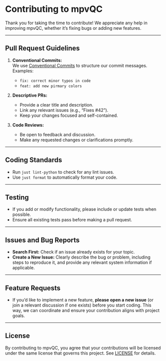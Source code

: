 # Contributing to mpvQC

Thank you for taking the time to contribute! We appreciate any help in improving mpvQC, whether it’s fixing bugs or
adding new features.

______________________________________________________________________

## Pull Request Guidelines

1. **Conventional Commits:**\
   We use [Conventional Commits](https://www.conventionalcommits.org/) to structure our commit messages. Examples:

   - `fix: correct minor typos in code`
   - `feat: add new pirmary colors`

2. **Descriptive PRs:**

   - Provide a clear title and description.
   - Link any relevant issues (e.g., “Fixes #42”).
   - Keep your changes focused and self-contained.

3. **Code Reviews:**

   - Be open to feedback and discussion.
   - Make any requested changes or clarifications promptly.

______________________________________________________________________

## Coding Standards

- Run `just lint-python` to check for any lint issues.
- Use `just format` to automatically format your code.

______________________________________________________________________

## Testing

- If you add or modify functionality, please include or update tests when possible.
- Ensure all existing tests pass before making a pull request.

______________________________________________________________________

## Issues and Bug Reports

- **Search First:** Check if an issue already exists for your topic.
- **Create a New Issue:** Clearly describe the bug or problem, including steps to reproduce it, and provide any relevant
  system information if applicable.

______________________________________________________________________

## Feature Requests

- If you’d like to implement a new feature, **please open a new issue** (or join a relevant discussion if one exists)
  before you start coding. This way, we can coordinate and ensure your contribution aligns with project goals.

______________________________________________________________________

## License

By contributing to mpvQC, you agree that your contributions will be licensed under the same license that governs this
project. See [LICENSE](LICENSE) for details.
